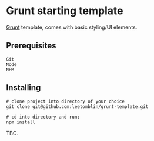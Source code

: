 Grunt starting template
===================================

[Grunt](http://gruntjs.com/) template, comes with basic styling/UI elements.

## Prerequisites

    Git
    Node
    NPM

## Installing

    # clone project into directory of your choice
    git clone git@github.com:leetomblin/grunt-template.git
    
    # cd into directory and run:
    npm install
    
TBC.
    

